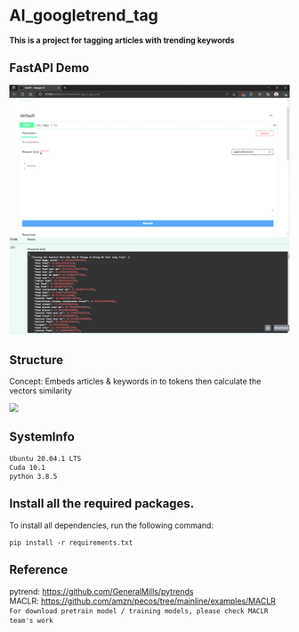 # AI_googletrend_tag

__This is a project for tagging articles with trending keywords__

## FastAPI Demo
<img src="/demo/MACLR.gif">
<img src="/demo/MACLR-res.png">

## Structure
Concept: Embeds articles & keywords in to tokens then calculate the vectors similarity

<img height="500px" src="https://user-images.githubusercontent.com/71457201/194585412-8d558063-ffad-4e6c-a211-326fe96ab319.png">
 
## SystemInfo
```
Ubuntu 20.04.1 LTS
Cuda 10.1
python 3.8.5
```

## Install all the required packages.
To install all dependencies, run the following command:
```
pip install -r requirements.txt
```

## Reference
pytrend: https://github.com/GeneralMills/pytrends<br>
MACLR: https://github.com/amzn/pecos/tree/mainline/examples/MACLR<br>
`For download pretrain model / training models, please check MACLR team's work`
